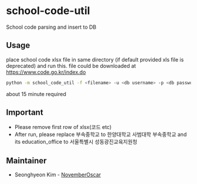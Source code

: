 # school-code-util
School code parsing and insert to DB

## Usage
place school code xlsx file in same directory (if default provided xls file is deprecated) and run this.
file could be downloaded at https://www.code.go.kr/index.do

```bash
python -m school_code_util -f <filename> -u <db username> -p <db password>
```
about 15 minute required

## Important
- Please remove first row of xlsx(코드 etc)
- After run, please replace 부속중학교 to 한양대학교 사범대학 부속중학교 and its education_office to 서울특별시 성동광진교육지원청

## Maintainer
- Seonghyeon Kim - [NovemberOscar](https://github.com/NovemberOscar)
